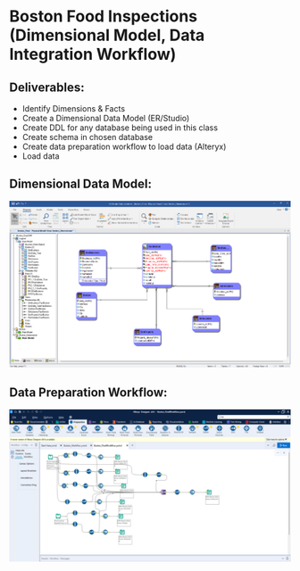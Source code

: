 # Boston Food Inspections (Dimensional Model, Data Integration Workflow)
## Deliverables:
* Identify Dimensions & Facts
* Create a Dimensional Data Model (ER/Studio)
* Create DDL for any database being used in this class
* Create schema in chosen database
* Create data preparation workflow to load data (Alteryx)
* Load data

## Dimensional Data Model:
![](IMDB_%202022-07-23-15-40-28.png)

## Data Preparation Workflow:
![](IMDB_%202022-07-23-15-45-29.png)
